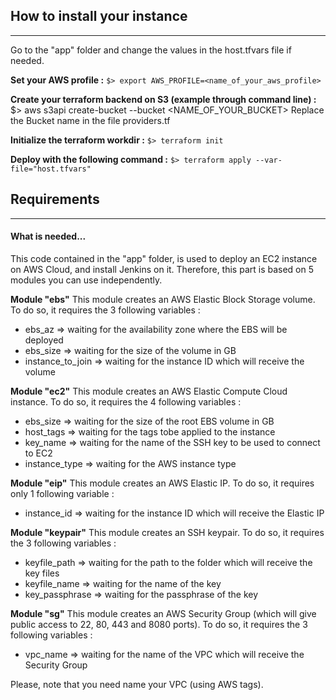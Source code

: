 ## How to install your instance

---



Go to the "app" folder and change the values in the host.tfvars file if needed.

**Set your AWS profile :**
`$> export AWS_PROFILE=<name_of_your_aws_profile>`

**Create your terraform backend on S3 (example through command line) :**
\$> aws s3api create-bucket --bucket <NAME_OF_YOUR_BUCKET>
Replace the Bucket name in the file providers.tf

**Initialize the terraform workdir :**
`$> terraform init`

**Deploy with the following command :**
`$> terraform apply --var-file="host.tfvars"`

## Requirements

---



#### What is needed...

This code contained in the "app" folder, is used to deploy an EC2 instance on AWS Cloud, and install Jenkins on it. Therefore, this part is based on 5 modules you can use independently.

**Module "ebs"**
This module creates an AWS Elastic Block Storage volume.
To do so, it requires the 3 following variables :

* ebs_az              => waiting for the availability zone where the EBS will be deployed
* ebs_size            => waiting for the size of the volume in GB
* instance_to_join    => waiting for the instance ID which will receive the volume

**Module "ec2"**
This module creates an AWS Elastic Compute Cloud instance.
To do so, it requires the 4 following variables :

* ebs_size        => waiting for the size of the root EBS volume in GB
* host_tags       => waiting for the tags tobe applied to the instance
* key_name        => waiting for the name of the SSH key to be used to connect to EC2
* instance_type   => waiting for the AWS instance type

**Module "eip"**
This module creates an AWS Elastic IP.
To do so, it requires only 1 following variable :

* instance_id => waiting for the instance ID which will receive the Elastic IP

**Module "keypair"**
This module creates an SSH keypair.
To do so, it requires the 3 following variables :

* keyfile_path    => waiting for the path to the folder which will receive the key files
* keyfile_name    => waiting for the name of the key
* key_passphrase  => waiting for the passphrase of the key

**Module "sg"**
This module creates an AWS Security Group (which will give public access to 22, 80, 443 and 8080 ports).
To do so, it requires the 3 following variables :

* vpc_name => waiting for the name of the VPC which will receive the Security Group

Please, note that you need name your VPC (using AWS tags).
